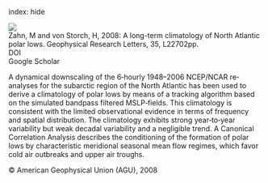 index: hide

<div class="Citation">
    <div class="Citation-thumb CitationThumb-linked"  data-href="https://doi.org/10.1029/2008gl035769">
      <img src="https://static.claimspace.cloud/climate-study-static/refs/thumbs/9/Zahn_and_von_Storch_2008-thumb.png" />
    </div>

  <div class="Citation-body">
    <div class="Citation-text">Zahn, M and von Storch, H, 2008: A long-term climatology of North Atlantic polar lows. <span class="Article-journal">Geophysical Research Letters, </span><span class="Article-volume">35, </span>L22702pp.</div>
    <div class="Citation-links">
      <div class="CitationLink" data-href="https://doi.org/10.1029/2008gl035769">
        <div class="CitationLink-icon CitationLink-Doi"></div>
        <div class="CitationLink-text">DOI</div>
      </div>
      <div class="CitationLink" data-href="https://scholar.google.com/scholar?q=10.1029/2008gl035769">
        <div class="CitationLink-icon CitationLink-Scholar"></div>
        <div class="CitationLink-text">Google Scholar</div>
      </div>
    </div>
  </div>
</div>

A dynamical downscaling of the 6‐hourly 1948–2006 NCEP/NCAR re‐analyses for the subarctic region of the North Atlantic has been used to derive a climatology of polar lows by means of a tracking algorithm based on the simulated bandpass filtered MSLP‐fields. This climatology is consistent with the limited observational evidence in terms of frequency and spatial distribution. The climatology exhibits strong year‐to‐year variability but weak decadal variability and a negligible trend. A Canonical Correlation Analysis describes the conditioning of the formation of polar lows by characteristic meridional seasonal mean flow regimes, which favor cold air outbreaks and upper air troughs.

<div class="Citation-copy">
&copy; American Geophysical Union (AGU), 2008
</div>